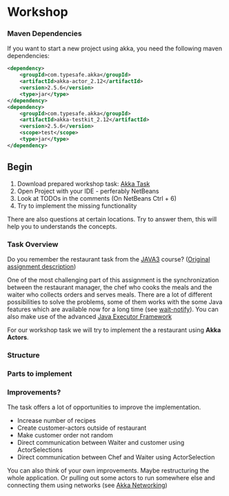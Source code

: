 # Workshop


### Maven Dependencies
If you want to start a new project using akka, you need the following maven dependencies:
```xml
<dependency>
    <groupId>com.typesafe.akka</groupId>
    <artifactId>akka-actor_2.12</artifactId>
    <version>2.5.6</version>
    <type>jar</type>
</dependency>
<dependency>
    <groupId>com.typesafe.akka</groupId>
    <artifactId>akka-testkit_2.12</artifactId>
    <version>2.5.6</version>
    <scope>test</scope>
    <type>jar</type>
</dependency>
```

## Begin

1. Download prepared workshop task: [Akka Task](https://rawgit.com/sebivenlo/akka-workshop2017/master/tutorial/Task.zip)
2. Open Project with your IDE - perferably NetBeans
3. Look at TODOs in the comments (On NetBeans Ctrl + 6)
4. Try to implement the missing functionality

There are also questions at certain locations. Try to answer them, this will help you to understands the concepts.

### Task Overview
Do you remember the restaurant task from the [JAVA3](https://java3.fontysvenlo.org) course?
([Original assignment description](https://java3.fontysvenlo.org/material/clab-1_en.pdf))

One of the most challenging part of this assignment is the synchronization between the restaurant manager, the chef who cooks the meals and the waiter who collects orders and serves meals.
There are a lot of different possibilities to solve the problems, some of them works with the some Java features which are available now for a long time (see [wait-notify](https://docs.oracle.com/javase/tutorial/essential/concurrency/guardmeth.html)).
You can also make use of the advanced [Java Executor Framework](https://docs.oracle.com/javase/tutorial/essential/concurrency/executors.html)

For our workshop task we will try to implement the a restaurant using **Akka Actors**.


### Structure


### Parts to implement



### Improvements?

The task offers a lot of opportunities to improve the implementation.
* Increase number of recipes
* Create customer-actors outside of restaurant
* Make customer order not random
* Direct communication between Waiter and customer using ActorSelections
* Direct communication between Chef and Waiter using ActorSelection

You can also think of your own improvements. Maybe restructuring the whole application. 
Or pulling out some actors to run somewhere else and connecting them using networks (see [Akka Networking](https://doc.akka.io/docs/akka/2.5/java/index-network.html))

